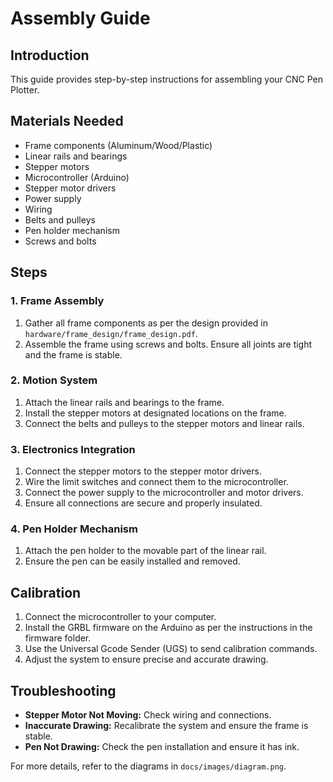 # Assembly Guide

## Introduction
This guide provides step-by-step instructions for assembling your CNC Pen Plotter.

## Materials Needed
- Frame components (Aluminum/Wood/Plastic)
- Linear rails and bearings
- Stepper motors
- Microcontroller (Arduino)
- Stepper motor drivers
- Power supply
- Wiring
- Belts and pulleys
- Pen holder mechanism
- Screws and bolts

## Steps

### 1. Frame Assembly
1. Gather all frame components as per the design provided in `hardware/frame_design/frame_design.pdf`.
2. Assemble the frame using screws and bolts. Ensure all joints are tight and the frame is stable.

### 2. Motion System
1. Attach the linear rails and bearings to the frame.
2. Install the stepper motors at designated locations on the frame.
3. Connect the belts and pulleys to the stepper motors and linear rails.

### 3. Electronics Integration
1. Connect the stepper motors to the stepper motor drivers.
2. Wire the limit switches and connect them to the microcontroller.
3. Connect the power supply to the microcontroller and motor drivers.
4. Ensure all connections are secure and properly insulated.

### 4. Pen Holder Mechanism
1. Attach the pen holder to the movable part of the linear rail.
2. Ensure the pen can be easily installed and removed.

## Calibration
1. Connect the microcontroller to your computer.
2. Install the GRBL firmware on the Arduino as per the instructions in the firmware folder.
3. Use the Universal Gcode Sender (UGS) to send calibration commands.
4. Adjust the system to ensure precise and accurate drawing.

## Troubleshooting
- **Stepper Motor Not Moving:** Check wiring and connections.
- **Inaccurate Drawing:** Recalibrate the system and ensure the frame is stable.
- **Pen Not Drawing:** Check the pen installation and ensure it has ink.

For more details, refer to the diagrams in `docs/images/diagram.png`.
